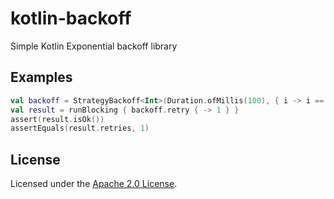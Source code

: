 # kotlin-backoff
Simple Kotlin Exponential backoff library

## Examples
```kotlin
val backoff = StrategyBackoff<Int>(Duration.ofMillis(100), { i -> i == 1 })
val result = runBlocking { backoff.retry { -> 1 } }
assert(result.isOk())
assertEquals(result.retries, 1)
```

## License
Licensed under the [Apache 2.0 License](./LICENSE).